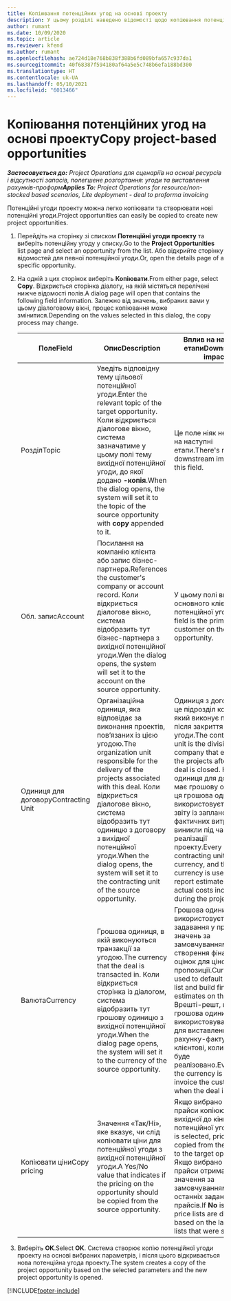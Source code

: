 ```yaml
---
title: Копіювання потенційних угод на основі проекту
description: У цьому розділі наведено відомості щодо копіювання потенційних угод на основі проектів у Project Operations.
author: rumant
ms.date: 10/09/2020
ms.topic: article
ms.reviewer: kfend
ms.author: rumant
ms.openlocfilehash: ae724d18e768b838f388b6fd089bfa657c937da1
ms.sourcegitcommit: 40f68387f594180af64a5e5c748b6efa188bd300
ms.translationtype: HT
ms.contentlocale: uk-UA
ms.lasthandoff: 05/10/2021
ms.locfileid: "6013466"
---
```

# <a name="copy-project-based-opportunities"></a><span data-ttu-id="2c579-103">Копіювання потенційних угод на основі проекту</span><span class="sxs-lookup"><span data-stu-id="2c579-103">Copy project-based opportunities</span></span>

<span data-ttu-id="2c579-104">_**Застосовується до:** Project Operations для сценаріїв на основі ресурсів і відсутності запасів, полегшене розгортання: угоди та виставлення рахунків-проформ_</span><span class="sxs-lookup"><span data-stu-id="2c579-104">_**Applies To:** Project Operations for resource/non-stocked based scenarios, Lite deployment - deal to proforma invoicing_</span></span>


<span data-ttu-id="2c579-105">Потенційні угоди проекту можна легко копіювати та створювати нові потенційні угоди.</span><span class="sxs-lookup"><span data-stu-id="2c579-105">Project opportunities can easily be copied to create new project opportunities.</span></span> 

1. <span data-ttu-id="2c579-106">Перейдіть на сторінку зі списком **Потенційні угоди проекту** та виберіть потенційну угоду у списку.</span><span class="sxs-lookup"><span data-stu-id="2c579-106">Go to the **Project Opportunities** list page and select an opportunity from the list.</span></span> <span data-ttu-id="2c579-107">Або відкрийте сторінку відомостей для певної потенційної угоди.</span><span class="sxs-lookup"><span data-stu-id="2c579-107">Or, open the details page of a specific opportunity.</span></span> 
2. <span data-ttu-id="2c579-108">На одній з цих сторінок виберіть **Копіювати**.</span><span class="sxs-lookup"><span data-stu-id="2c579-108">From either page, select **Copy**.</span></span> <span data-ttu-id="2c579-109">Відкриється сторінка діалогу, на якій містяться перелічені нижче відомості полів.</span><span class="sxs-lookup"><span data-stu-id="2c579-109">A dialog page will open that contains the following field information.</span></span> <span data-ttu-id="2c579-110">Залежно від значень, вибраних вами у цьому діалоговому вікні, процес копіювання може змінитися.</span><span class="sxs-lookup"><span data-stu-id="2c579-110">Depending on the values selected in this dialog, the copy process may change.</span></span>

    | <span data-ttu-id="2c579-111">**Поле**</span><span class="sxs-lookup"><span data-stu-id="2c579-111">**Field**</span></span> | <span data-ttu-id="2c579-112">**Опис**</span><span class="sxs-lookup"><span data-stu-id="2c579-112">**Description**</span></span> | <span data-ttu-id="2c579-113">**Вплив на наступні етапи**</span><span class="sxs-lookup"><span data-stu-id="2c579-113">**Downstream impact**</span></span> |
    | --- | --- | --- |
    | <span data-ttu-id="2c579-114">Розділ</span><span class="sxs-lookup"><span data-stu-id="2c579-114">Topic</span></span> | <span data-ttu-id="2c579-115">Уведіть відповідну тему цільової потенційної угоди.</span><span class="sxs-lookup"><span data-stu-id="2c579-115">Enter the relevant topic of the target opportunity.</span></span> <span data-ttu-id="2c579-116">Коли відкриється діалогове вікно, система зазначатиме у цьому полі тему вихідної потенційної угоди, до якої додано **-копія**.</span><span class="sxs-lookup"><span data-stu-id="2c579-116">When the dialog opens, the system will set it to the topic of the source opportunity with **copy** appended to it.</span></span> | <span data-ttu-id="2c579-117">Це поле ніяк не впливає на наступні етапи.</span><span class="sxs-lookup"><span data-stu-id="2c579-117">There's no downstream impact for this field.</span></span> |
    | <span data-ttu-id="2c579-118">Обл. запис</span><span class="sxs-lookup"><span data-stu-id="2c579-118">Account</span></span> | <span data-ttu-id="2c579-119">Посилання на компанію клієнта або запис бізнес-партнера.</span><span class="sxs-lookup"><span data-stu-id="2c579-119">References the customer's company or account record.</span></span> <span data-ttu-id="2c579-120">Коли відкриється діалогове вікно, система відобразить тут бізнес-партнера з вихідної потенційної угоди.</span><span class="sxs-lookup"><span data-stu-id="2c579-120">Wen the dialog opens, the system will set it to the account on the source opportunity.</span></span> | <span data-ttu-id="2c579-121">У цьому полі вказано основного клієнта потенційної угоди.</span><span class="sxs-lookup"><span data-stu-id="2c579-121">This field is the primary customer on the opportunity.</span></span> |
    | <span data-ttu-id="2c579-122">Одиниця для договору</span><span class="sxs-lookup"><span data-stu-id="2c579-122">Contracting Unit</span></span> | <span data-ttu-id="2c579-123">Організаційна одиниця, яка відповідає за виконання проектів, пов’язаних із цією угодою.</span><span class="sxs-lookup"><span data-stu-id="2c579-123">The organization unit responsible for the delivery of the projects associated with this deal.</span></span> <span data-ttu-id="2c579-124">Коли відкриється діалогове вікно, система відобразить тут одиницю з договору з вихідної потенційної угоди.</span><span class="sxs-lookup"><span data-stu-id="2c579-124">When the dialog opens, the system will set it to the contracting unit of the source opportunity.</span></span> | <span data-ttu-id="2c579-125">Одиниця з договору — це підрозділ компанії, який виконує проекти після закриття угоди.</span><span class="sxs-lookup"><span data-stu-id="2c579-125">The contracting unit is the division of the company that executes the projects after the deal is closed.</span></span> <span data-ttu-id="2c579-126">Кожна одиниця для договору має грошову одиницю, і ця грошова одиниця використовується для звіту із запланованих і фактичних витрат, що виникли під час реалізації проекту.</span><span class="sxs-lookup"><span data-stu-id="2c579-126">Every contracting unit has a currency, and this currency is used to report estimated and actual costs incurred during the project.</span></span> |
    | <span data-ttu-id="2c579-127">Валюта</span><span class="sxs-lookup"><span data-stu-id="2c579-127">Currency</span></span> | <span data-ttu-id="2c579-128">Грошова одиниця, в якій виконуються транзакції за угодою.</span><span class="sxs-lookup"><span data-stu-id="2c579-128">The currency that the deal is transacted in.</span></span> <span data-ttu-id="2c579-129">Коли відкриється сторінка із діалогом, система відобразить тут грошову одиницю з вихідної потенційної угоди.</span><span class="sxs-lookup"><span data-stu-id="2c579-129">When the dialog page opens, the system will set it to the currency of the source opportunity.</span></span> | <span data-ttu-id="2c579-130">Грошова одиниця використовується для задавання у прайсі значень за замовчуванням та створення фінансових оцінок для цінової пропозиції.</span><span class="sxs-lookup"><span data-stu-id="2c579-130">Currency is used to default a price list and build financial estimates on the quote.</span></span> <span data-ttu-id="2c579-131">Врешті-решт, ця грошова одиниця використовуватиметься для виставлення рахунку-фактури клієнтові, коли угоду буде реалізовано.</span><span class="sxs-lookup"><span data-stu-id="2c579-131">Eventually, the currency is used to invoice the customer when the deal is won.</span></span> |
    | <span data-ttu-id="2c579-132">Копіювати ціни</span><span class="sxs-lookup"><span data-stu-id="2c579-132">Copy pricing</span></span> | <span data-ttu-id="2c579-133">Значення «Так/Ні», яке вказує, чи слід копіювати ціни для потенційної угоди з вихідної потенційної угоди.</span><span class="sxs-lookup"><span data-stu-id="2c579-133">A Yes/No value that indicates if the pricing on the opportunity should be copied from the source opportunity.</span></span> | <span data-ttu-id="2c579-134">Якщо вибрано **Так**, прайси копіюються з вихідної до кінцевої потенційної угоди.</span><span class="sxs-lookup"><span data-stu-id="2c579-134">If **Yes** is selected, price lists are copied from the source to the target opportunity.</span></span> <span data-ttu-id="2c579-135">Якщо вибрано **Ні**, прайси отримають значення за замовчуванням з останніх заданих прайсів.</span><span class="sxs-lookup"><span data-stu-id="2c579-135">If **No** is selected, price lists are defaulted based on the latest price lists that were set up.</span></span> |

3. <span data-ttu-id="2c579-136">Виберіть **ОК**.</span><span class="sxs-lookup"><span data-stu-id="2c579-136">Select **OK**.</span></span> <span data-ttu-id="2c579-137">Система створює копію потенційної угоди проекту на основі вибраних параметрів, і після цього відкривається нова потенційна угода проекту.</span><span class="sxs-lookup"><span data-stu-id="2c579-137">The system creates a copy of the project opportunity based on the selected parameters and the new project opportunity is opened.</span></span>


[!INCLUDE[footer-include](../includes/footer-banner.md)]